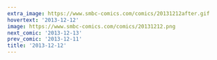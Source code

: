 ```yaml
---
extra_image: https://www.smbc-comics.com/comics/20131212after.gif
hovertext: '2013-12-12'
image: https://www.smbc-comics.com/comics/20131212.png
next_comic: '2013-12-13'
prev_comic: '2013-12-11'
title: '2013-12-12'
---
```


